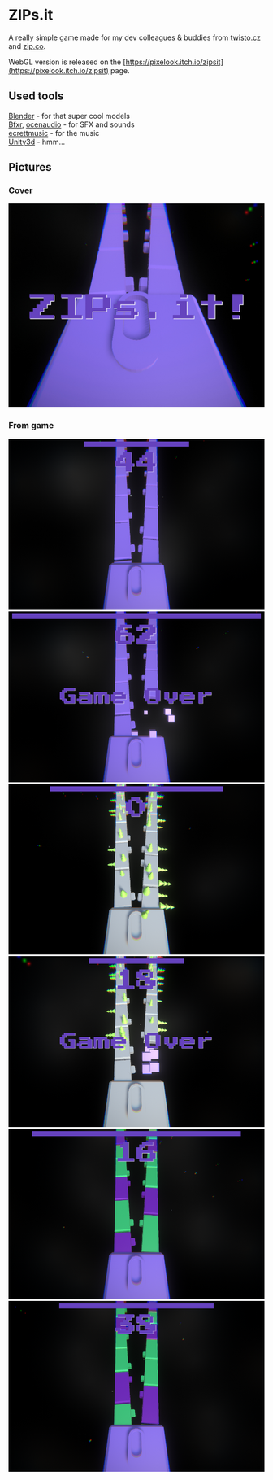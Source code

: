 # ZIPs.it

A really simple game made for my dev colleagues & buddies from [twisto.cz](http://twisto.cz) and [zip.co](http://zip.co).

WebGL version is released on the [https://pixelook.itch.io/zipsit](https://pixelook.itch.io/zipsit) page.

## Used tools
[Blender](http://blender.org/) - for that super cool models  
[Bfxr](http://bfxr.net/), [ocenaudio](https://www.ocenaudio.com) - for SFX and sounds  
[ecrettmusic](http://ecrettmusic.com/) - for the music  
[Unity3d](https://unity.com) - hmm...

## Pictures

### Cover
![Cover](images/itch_cover_630x500.jpg)

### From game
![Screenshot from the game](images/screenshot_1.png)
![Screenshot from the game](images/screenshot_2.png)
![Screenshot from the game](images/screenshot_3.png)
![Screenshot from the game](images/screenshot_4.png)
![Screenshot from the game](images/screenshot_5.png)
![Screenshot from the game](images/screenshot_6.png)
